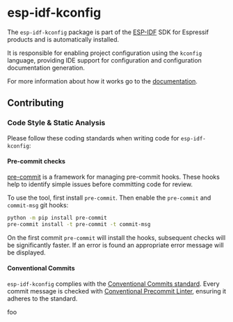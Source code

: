 # esp-idf-kconfig

The ```esp-idf-kconfig``` package is part of the [ESP-IDF](https://github.com/espressif/esp-idf) SDK for Espressif products and is automatically installed.

It is responsible for enabling project configuration using the ```kconfig``` language, providing IDE support for configuration and configuration documentation generation.

For more information about how it works go to the [documentation](https://github.com/espressif/esp-idf-kconfig/blob/master/docs/DOCUMENTATION.md).

## Contributing

### Code Style & Static Analysis

Please follow these coding standards when writing code for ``esp-idf-kconfig``:

#### Pre-commit checks

[pre-commit](https://pre-commit.com/) is a framework for managing pre-commit hooks. These hooks help to identify simple issues before committing code for review.

To use the tool, first install ``pre-commit``. Then enable the ``pre-commit`` and ``commit-msg`` git hooks:

```sh
python -m pip install pre-commit
pre-commit install -t pre-commit -t commit-msg
```

On the first commit ``pre-commit`` will install the hooks, subsequent checks will be significantly faster. If an error is found an appropriate error message will be displayed.


#### Conventional Commits

``esp-idf-kconfig`` complies with the [Conventional Commits standard](https://www.conventionalcommits.org/en/v1.0.0/#specification). Every commit message is checked with [Conventional Precommit Linter](https://github.com/espressif/conventional-precommit-linter), ensuring it adheres to the standard.

foo
